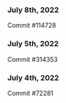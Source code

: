 ### July 8th, 2022

Commit #114728

### July 5th, 2022

Commit #314353


### July 4th, 2022

Commit #72281
